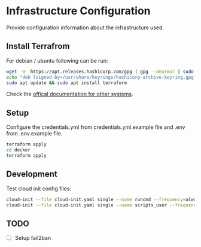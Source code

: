 # Infrastructure Configuration

Provide configuration information about the infrastructure used.

## Install Terrafrom

For debian / ubuntu following can be run:

```bash
wget -O- https://apt.releases.hashicorp.com/gpg | gpg --dearmor | sudo tee /usr/share/keyrings/hashicorp-archive-keyring.gpg
echo "deb [signed-by=/usr/share/keyrings/hashicorp-archive-keyring.gpg] https://apt.releases.hashicorp.com $(lsb_release -cs) main" | sudo tee /etc/apt/sources.list.d/hashicorp.list
sudo apt update && sudo apt install terraform
```

Check the [offical documentation for other systems](https://developer.hashicorp.com/terraform/downloads).

## Setup

Configure the credentials.yml from credentials.yml.example file and .env from .env.example file.

```bash
terraform apply
cd docker
terraform apply
```

## Development

Test cloud init config files:

```bash
cloud-init --file cloud-init.yaml single --name runcmd --frequency=always
cloud-init --file cloud-init.yaml single --name scripts_user --frequency=always
```

## TODO

- [ ] Setup fail2ban

